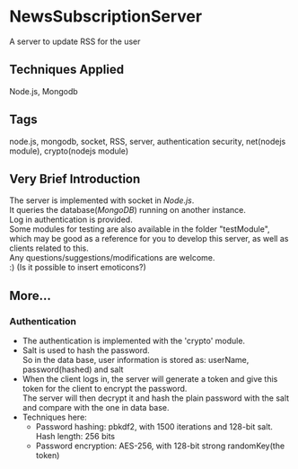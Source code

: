 NewsSubscriptionServer
======================

A server to update RSS for the user

<h2>Techniques Applied</h2>
Node.js, Mongodb

<h2>Tags</h2>
node.js, mongodb, socket, RSS, server, authentication security, net(nodejs module), crypto(nodejs module)

<h2>Very Brief Introduction</h2>
The server is implemented with socket in <em>Node.js</em>.<br />
It queries the database(<em>MongoDB</em>) running on another instance.<br />
Log in authentication is provided.<br />
Some modules for testing are also available in the folder "testModule", which may be good as a reference for you to develop this server, as well as clients related to this.<br />
Any questions/suggestions/modifications are welcome.<br />
:) (Is it possible to insert emoticons?)

<h2>More...</h2>
<h3>Authentication</h3>
<ul>
<li>The authentication is implemented with the 'crypto' module.</li>
<li>Salt is used to hash the password.<br /> 
    So in the data base, user information is stored as: userName, password(hashed) and salt</li>
<li>When the client logs in, the server will generate a token and give this token for the client
    to encrypt the password.<br />The server will then decrypt it and hash the plain password with the salt
    and compare with the one in data base.</li>
<li>Techniques here: 
    <ul>
      <li>Password hashing: pbkdf2, with 1500 iterations and 128-bit salt. Hash length: 256 bits</li>
      <li>Password encryption: AES-256, with 128-bit strong randomKey(the token)</li>
    </ul>
</li>
</ul>
